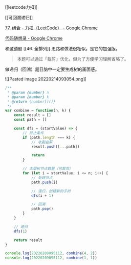 [[leetcode力扣]]

[[可回溯递归]]

[77. 组合 - 力扣（LeetCode） - Google Chrome](https://leetcode-cn.com/problems/combinations/)

[代码随想录 - Google Chrome](https://www.programmercarl.com/0077.%E7%BB%84%E5%90%88.html#javascript)

和这道题 [[46. 全排列]] 思路和做法很相似。是它的加强版。

>本题可以通过「裁剪」优化，但为了方便学习理解省略了。

做递归（回溯）题目脑中一定要生成树的画面感。

![[Pasted image 20220214093054.png]]

```javascript
/**
 * @param {number} n
 * @param {number} k
 * @return {number[][]}
 */
var combine = function(n, k) {
    const result = []
    const path = []

    const dfs = (startValue) => {
        // 终止条件
        if (path.length === k) {
            // 收割韭菜
            result.push([...path])

            return
        }

        // 本层树节点数量（可裁剪）
        for (let i = startValue; i <= n; i++) {
            // 处理节点
            path.push(i)

            // 递归，创建新的子树
            dfs(i + 1)

            // 回溯
            path.pop()
        }
    }

    // 递归
    dfs(1)

    return result
}

console.log(20220209095112, combine(4, 2))
console.log(20220209095112, combine(1, 1))
```